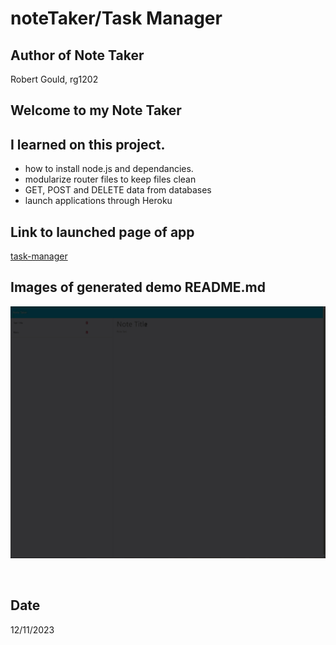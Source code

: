 # noteTaker/Task Manager

## Author of Note Taker
Robert Gould, rg1202

## Welcome to my Note Taker


## I learned on this project.

+ how to install node.js and dependancies.
+ modularize router files to keep files clean
+ GET, POST and DELETE data from databases
+ launch applications through Heroku


## Link to launched page of app
[task-manager](https://gouldnotetake-3d623e1e2088.herokuapp.com/)


## Images of generated demo README.md

![Gif](https://github.com/rg1202/noteTaker/blob/4167a9fa3fe3da078912775167b9d2eb82a596b8/readmeFiles/2023-12-11_11-40-42.gif)
<br>


<br>



## Date
12/11/2023
